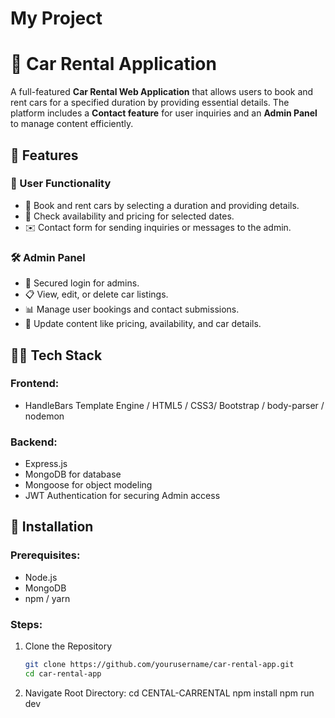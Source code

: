# My Project
# 🚗 Car Rental Application

A full-featured **Car Rental Web Application** that allows users to book and rent cars for a specified duration by providing essential details. The platform includes a **Contact feature** for user inquiries and an **Admin Panel** to manage content efficiently.

## 📌 Features

### 👥 User Functionality
- 🧾 Book and rent cars by selecting a duration and providing details.
- 📅 Check availability and pricing for selected dates.
- ✉️ Contact form for sending inquiries or messages to the admin.

### 🛠️ Admin Panel
- 🔐 Secured login for admins.
- 📋 View, edit, or delete car listings.
- 📊 Manage user bookings and contact submissions.
- 🧰 Update content like pricing, availability, and car details.

## 🧑‍💻 Tech Stack

### Frontend:
- HandleBars Template Engine / HTML5 / CSS3/ Bootstrap / body-parser / nodemon

### Backend:
- Express.js
- MongoDB for database
- Mongoose for object modeling
- JWT Authentication for securing Admin access

## 🚀 Installation

### Prerequisites:
- Node.js
- MongoDB
- npm / yarn

### Steps:

1. Clone the Repository
   ```bash
   git clone https://github.com/yourusername/car-rental-app.git
   cd car-rental-app

2. Navigate Root Directory:
cd CENTAL-CARRENTAL
npm install
npm run dev

